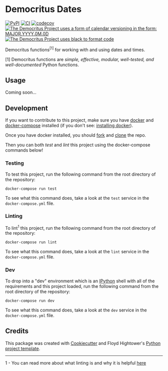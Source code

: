 # Democritus Dates

[![PyPI](https://img.shields.io/pypi/v/d8s-dates.svg)](https://pypi.python.org/pypi/d8s-dates)
[![CI](https://github.com/democritus-project/d8s-dates/workflows/CI/badge.svg)](https://github.com/democritus-project/d8s-dates/actions)
[![codecov](https://codecov.io/gh/democritus-project/d8s-dates/branch/main/graph/badge.svg?token=V0WOIXRGMM)](https://codecov.io/gh/democritus-project/d8s-dates)
[![The Democritus Project uses a form of calendar versioning in the form: `MAJOR.YYYY.0M.0D`](https://img.shields.io/badge/calver-MAJOR.YYYY.0M.0D-22bfda)](https://calver.org/)
[![The Democritus Project uses black to format code](https://img.shields.io/badge/code%20style-black-000000.svg)](https://github.com/psf/black)

Democritus functions<sup>[1]</sup> for working with and using dates and times.

[1] Democritus functions are <i>simple, effective, modular, well-tested, and well-documented</i> Python functions.

## Usage

Coming soon...

## Development

If you want to contribute to this project, make sure you have [docker][docker] and [docker-compose][docker-compose] installed (if you don't see: [installing docker][docker-install]).

Once you have docker installed, you should [fork](https://docs.github.com/en/github/getting-started-with-github/fork-a-repo) and [clone](https://docs.github.com/en/github/creating-cloning-and-archiving-repositories/cloning-a-repository) the repo.

Then you can both *test* and *lint* this project using the docker-compose commands below!

### Testing

To test this project, run the following command from the root directory of the repository:

```shell
docker-compose run test
```

To see what this command does, take a look at the `test` service in the `docker-compose.yml` file.

### Linting

To lint<sup>1</sup> this project, run the following command from the root directory of the repository:

```shell
docker-compose run lint
```

To see what this command does, take a look at the `lint` service in the `docker-compose.yml` file.

### Dev

To drop into a "dev" environment which is an [IPython][ipython] shell with all of the requirements and this project loaded, run the following command from the root directory of the repository:

```shell
docker-compose run dev
```

To see what this command does, take a look at the `dev` service in the `docker-compose.yml` file.

## Credits

This package was created with [Cookiecutter](https://github.com/audreyr/cookiecutter) and Floyd Hightower's [Python project template](https://github.com/fhightower-templates/python-project-template).

---

1 - You can read more about what linting is and why it is helpful [here][linting-intro]

[docker-compose]: https://docs.docker.com/compose/
[docker-install]: https://docs.docker.com/get-docker/
[docker]: https://www.docker.com/get-started
[linting-intro]: https://dbader.org/blog/python-code-linting
[ipython]: https://ipython.org/
